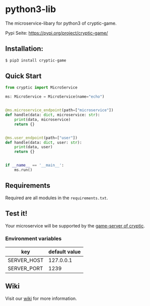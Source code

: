 # python3-lib

The microservice-libary for python3 of cryptic-game.

Pypi Seite: https://pypi.org/project/cryptic-game/

## Installation:

```bash
$ pip3 install cryptic-game
```

## Quick Start

```python
from cryptic import MicroService

ms: MicroService = MicroService(name="echo")


@ms.microservice_endpoint(path=["microservice"])
def handle(data: dict, microservice: str):
    print(data, microservice)
    return {}


@ms.user_endpoint(path=["user"])
def handle(data: dict, user: str):
    print(data, user)
    return {}


if __name__ == '__main__':
    ms.run()
```

## Requirements

Required are all modules in the `requirements.txt`.

## Test it!

Your microservice will be supported by the [game-server of cryptic](https://github.com/cryptic-game/server).

### Environment variables

| key               | default value |
|-------------------|---------------|
| SERVER_HOST       | 127.0.0.1     |
| SERVER_PORT       | 1239          |

## Wiki

Visit our [wiki](https://github.com/cryptic-game/python3-lib/wiki) for more information.
